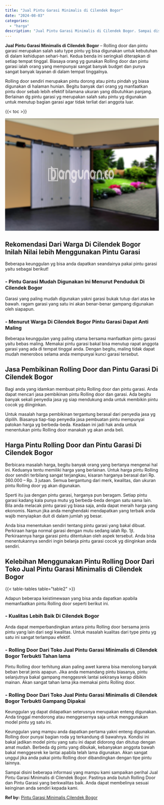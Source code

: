 ```yaml
---
title: "Jual Pintu Garasi Minimalis di Cilendek Bogor"
date: "2024-08-03"
categories: 
  - "harga"
description: "Jual Pintu Garasi Minimalis di Cilendek Bogor. Sampai disini beberapa informasi yang mampu kami sampaikan perihal Jual Pintu Garasi Minimalis di Cilendek Bog..."
---
```


**Jual Pintu Garasi Minimalis di Cilendek Bogor** – Rolling door dan pintu garasi merupakan salah satu type pintu yg bisa digunakan untuk kebutuhan di dalam kehidupan sehari-hari. Kedua benda ini seringkali diterapkan di setiap tempat tinggal. Biasaya orang yg gunakan Rolling door dan pintu garasi ialah orang yang mempunyai sangat banyak budget dan punya sangat banyak layanan di dalam tempat tinggalnya.

Rolling door sendiri merupakan pintu dorong atau pintu pindah yg biasa digunakan di halaman hunian. Begitu banyak dari orang yg manfaatkan pintu door sebab lebih efektif bilamana ukuran yang dibutuhkan panjang. Berlainan dg pintu garasi yg merupakan salah satu pintu yg digunakan untuk menutup bagian garasi agar tidak terliat dari anggota luar.

{{< toc >}}

![Jual Pintu Garasi Minimalis di Cilendek Bogor](/images/pintu-garasi-37.png)

## Rekomendasi Dari Warga Di Cilendek Bogor Inilah Nilai lebih Menggunakan Pintu Garasi

Beberapa keunggulan yg bisa anda dapatkan seandainya pakai pintu garasi yaitu sebagai berikut!

### \- Pintu Garasi Mudah Digunakan Ini Menurut Penduduk Di Cilendek Bogor

Garasi yang paling mudah digunakan yakni garasi bukak tutup dari atas ke bawah. ragam garasi yang satu ini akan benar-benar gampang digunakan oleh siapapun.

### \- Menurut Warga Di Cilendek Bogor Pintu Garasi Dapat Anti Maling

Beberapa keunggulan yang paling utama bersama manfaatkan pintu garasi yaitu bebas maling. Memakai pintu garasi bakal bisa menutup rapat anggota garasi yang ada di tempat tinggal anda. Dengan begitu, maling tidak dapat mudah menerobos selama anda mempunyai kunci garasi tersebut.

## Jasa Pembikinan Rolling Door dan Pintu Garasi Di Cilendek Bogor

Bagi anda yang idamkan membuat pintu Rolling door dan pintu garasi. Anda dapat mencari jasa pembikinan pintu Rolling door dan garasi. Ada begitu banyak sekali penyedia jasa yg siap mendukung anda untuk membikin pintu cocok yg diinginkan.

Untuk masalah harga pembikinan tergantung berasal dari penyedia jasa yg dipilih. Biasanya tiap-tiap penyedia jasa pembuatan pintu mempunyai patokan harga yg berbeda-beda. Keadaan ini jadi hak anda untuk menentukan pintu Rolling door manakah yg akan anda beli.

## Harga Pintu Rolling Door dan Pintu Garasi Di Cilendek Bogor

Berbicara masalah harga, begitu banyak orang yang bertanya mengenai hal ini. Keduanya tentu memiliki harga yang berlainan. Untuk harga pintu Rolling door sendiri terbilang sangat terjangkau, kisaran harganya berasal dari Rp. 360.000 – Rp. 3 jutaan. Semua bergantung dari merk, kwalitas, dan ukuran pintu Rolling door yg akan digunakan.

Sperti itu jua dengan pintu garasi, harganya pun beragam. Setiap pintu garasi kadang kala punya mutu yg berbeda-beda dengan satu sama lain. Bila anda melacak pintu garasi yg biasa saja, anda dapat meraih harga yang ekonomis. Namun jika anda menghendaki mendapatkan yang terbaik anda wajib menyiapkan duit di dalam jumlah yg besar.

Anda bisa menentukan sendiri tentang pintu garasi yang bakal dibuat. Perkiraan harga normal garasi dengan mutu sedang ialah Rp. 1jt. Perkiraannya harga garasi pintu ditentukan oleh aspek tersebut. Anda bisa menentukannya sendiri ingin belanja pintu garasi cocok yg diinginkan anda sendiri.

## Kelebihan Menggunakan Pintu Rolling Door Dari Toko Jual Pintu Garasi Minimalis di Cilendek Bogor

{{< table-tables table="table2" >}}

Adapun beberapa keistimewaan yang bisa anda dapatkan apabila memanfaatkan pintu Rolling door seperti berikut ini.

### \- Kualitas Lebih Baik Di Cilendek Bogor

Anda dapat memperbandingkan antara pintu Rolling door bersama jenis pintu yang lain dari segi kwalitas. Untuk masalah kualitas dari type pintu yg satu ini sangat terlampau efektif.

### \- Rolling Door Dari Toko Jual Pintu Garasi Minimalis di Cilendek Bogor Terbukti Tahan lama

Pintu Rolling door terhitung akan paling awet karena bisa menolong banyak beban berat jenis apapun. Jika anda memandang pintu biasanya, pintu selanjutnya bakal gampang menggesrek lantai sekiranya kerap dibikin mainan. Akan sangat tahan lama jika memakai pintu Rolling door.

### \- Rolling Door Dari Toko Jual Pintu Garasi Minimalis di Cilendek Bogor Terbukti Gampang Dipakai

Keunggulan yg dapat didapatkan seterusnya merupakan enteng digunakan. Anda tinggal mendorong atau menggesernya saja untuk menggunakan model pintu yg satu ini.

Keunggulan yang mampu anda dapatkan pertama yakni enteng digunakan. Rolling door punyai bagian roda yg terkandung di bawahnya. Kondisi ini bakal jadikan model pintu yang satu ini dapat didorong dan ditutup dengan amat mudah. Berbeda dg pintu yang dibukak, kebanyakan anggota bawah bakal menggesrek ke lantai apabila telah lama digunakan. Akan sangat unggul jika anda pakai pintu Rolling door dibandingkan dengan tipe pintu lainnya.

Sampai disini beberapa informasi yang mampu kami sampaikan perihal Jual Pintu Garasi Minimalis di Cilendek Bogor. Pastinya anda butuh Rolling Door dan Pintu Garasi yang berkwalitas baik. Anda dapat membelinya sesuai keinginan anda sendiri kepada kami.

**Ref by:** [Pintu Garasi Minimalis Cilendek Bogor](https://id.wikipedia.org/wiki/Pintu)
